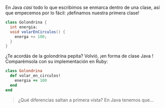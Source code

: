 
En Java _casi_ todo lo que escribimos se enmarca dentro de una clase, así que empecemos por lo fácil: ¡definamos nuestra primera clase!

```java
class Golondrina {
  int energia;
  void volarEnCirculos() {
    energa += 100;
  }
}
```

¿Te acordás de la golondrina pepita? Volvió, ¡en forma de clase Java ! Comparémsola con su implementación en Ruby: 

```ruby
class Golondrina
  def volar_en_circulos!
    energia += 100
  end
end
```

> ¿Qué diferencias saltan a primera vista? 
> En Java tenemos que...


